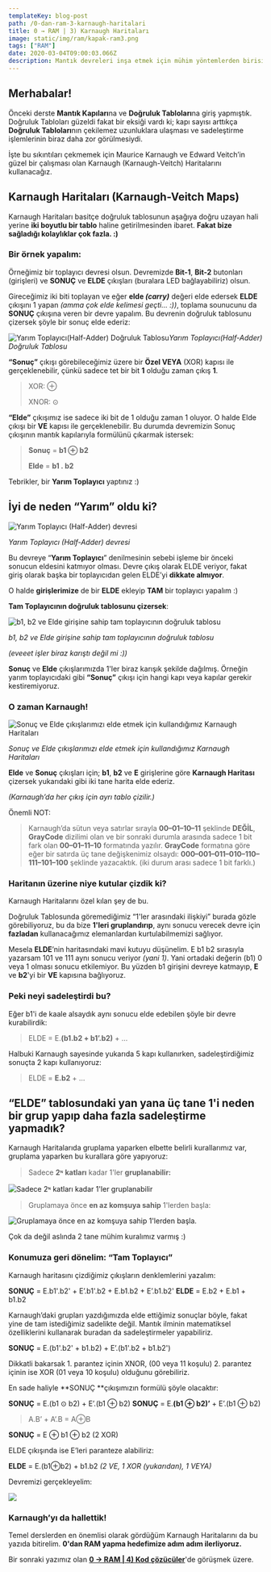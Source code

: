 ```yaml
---
templateKey: blog-post
path: /0-dan-ram-3-karnaugh-haritalari
title: 0 → RAM | 3) Karnaugh Haritaları
image: static/img/ram/kapak-ram3.png
tags: ["RAM"]
date: 2020-03-04T09:00:03.066Z
description: Mantık devreleri inşa etmek için mühim yöntemlerden birisi "Karnaugh Haritaları"
---
```

## Merhabalar!

Önceki derste **Mantık Kapıları**na ve **Doğruluk Tabloları**na giriş yapmıştık. Doğruluk Tabloları güzeldi fakat bir eksiği vardı ki; kapı sayısı arttıkça **Doğruluk Tabloları**nın çekilemez uzunluklara ulaşması ve sadeleştirme işlemlerinin biraz daha zor görülmesiydi.

İşte bu sıkıntıları çekmemek için Maurice Karnaugh ve Edward Veitch’in güzel bir çalışması olan Karnaugh (Karnaugh-Veitch) Haritalarını kullanacağız.

## Karnaugh Haritaları (Karnaugh-Veitch Maps)

Karnaugh Haritaları basitçe doğruluk tablosunun aşağıya doğru uzayan hali yerine **iki boyutlu bir tablo** haline getirilmesinden ibaret. **Fakat bize sağladığı kolaylıklar çok fazla. :)**

### Bir örnek yapalım:

Örneğimiz bir toplayıcı devresi olsun. Devremizde **Bit-1**, **Bit-2** butonları (girişleri) ve **SONUÇ** ve **ELDE** çıkışları (buralara LED bağlayabiliriz) olsun.

Gireceğimiz iki biti toplayan ve eğer **elde *(carry)*** değeri elde edersek **ELDE** çıkışını 1 yapan *(amma çok elde kelimesi geçti… :))*, toplama sounucunu da **SONUÇ** çıkışına veren bir devre yapalım. Bu devrenin doğruluk tablosunu çizersek şöyle bir sonuç elde ederiz:

![Yarım Toplayıcı(Half-Adder) Doğruluk Tablosu](static/img/ram/half-adder-tablosu.png)*Yarım Toplayıcı(Half-Adder) Doğruluk Tablosu*

**“Sonuç”** çıkışı görebileceğimiz üzere bir **Özel VEYA** (XOR) kapısı ile gerçeklenebilir, çünkü sadece tet bir bit **1** olduğu zaman çıkış **1**.

>XOR: ⊕
>
>XNOR: ⊙

**“Elde”** çıkışımız ise sadece iki bit de 1 olduğu zaman 1 oluyor. O halde Elde çıkışı bir **VE** kapısı ile gerçeklenebilir. Bu durumda devremizin Sonuç çıkışının mantık kapılarıyla formülünü çıkarmak istersek:
> **Sonuç** = **b1 ⊕ b2**
>
> **Elde** = **b1 . b2**

Tebrikler, bir **Yarım Toplayıcı** yaptınız :)

## İyi de neden “Yarım” oldu ki?

![Yarım Toplayıcı (Half-Adder) devresi](static/img/ram/half-adder.gif)

*Yarım Toplayıcı (Half-Adder) devresi*

Bu devreye “**Yarım Toplayıcı**” denilmesinin sebebi işleme bir önceki sonucun eldesini katmıyor olması. Devre çıkış olarak ELDE veriyor, fakat giriş olarak başka bir toplayıcıdan gelen ELDE’yi **dikkate almıyor**.

O halde **girişlerimize** de bir **ELDE** ekleyip **TAM** bir toplayıcı yapalım :)

**Tam Toplayıcının doğruluk tablosunu çizersek**:

![b1, b2 ve Elde girişine sahip tam toplayıcının doğruluk tablosu](static/img/ram/full-adder-tablosu.png)

*b1, b2 ve Elde girişine sahip tam toplayıcının doğruluk tablosu*

*(eveeet işler biraz karıştı değil mi :))*

**Sonuç** ve **Elde** çıkışlarımızda 1'ler biraz karışık şekilde dağılmış. Örneğin yarım toplayıcıdaki gibi **“Sonuç”** çıkışı için hangi kapı veya kapılar gerekir kestiremiyoruz.

### O zaman Karnaugh!

![Sonuç ve Elde çıkışlarımızı elde etmek için kullandığımız Karnaugh Haritaları](static/img/ram/full-adder-karna.gif)

*Sonuç ve Elde çıkışlarımızı elde etmek için kullandığımız Karnaugh Haritaları*

**Elde** ve **Sonuç** çıkışları için; **b1**, **b2** ve **E** girişlerine göre **Karnaugh Haritası** çizersek yukarıdaki gibi iki tane harita elde ederiz.

*(Karnaugh’da her çıkış için ayrı tablo çizilir.)*

Önemli NOT:
> Karnaugh’da sütun veya satırlar sırayla **00–01–10–11** şeklinde **DEĞİL**, **GrayCode** dizilimi olan ve bir sonraki durumla arasında sadece 1 bit fark olan **00–01–11–10** formatında yazılır.
> **GrayCode** formatına göre eğer bir satırda üç tane değişkenimiz olsaydı: **000–001–011–010–110–111–101–100** şeklinde yazacaktık. (iki durum arası sadece 1 bit farklı.)

### Haritanın üzerine niye kutular çizdik ki?

Karnaugh Haritalarını özel kılan şey de bu.

Doğruluk Tablosunda göremediğimiz “1'ler arasındaki ilişkiyi” burada gözle görebiliyoruz, bu da bize **1'leri gruplandırıp**, aynı sonucu verecek devre için **fazladan** kullanacağımız elemanlardan kurtulabilmemizi sağlıyor.

Mesela **ELDE**’nin haritasındaki mavi kutuyu düşünelim. E b1 b2 sırasıyla yazarsam 101 ve 111 aynı sonucu veriyor *(yani 1)*. Yani ortadaki değerin (b1) 0 veya 1 olması sonucu etkilemiyor. Bu yüzden b1 girişini devreye katmayıp, **E** ve **b2**'yi bir **VE** kapısına bağlıyoruz.

### Peki neyi sadeleştirdi bu?

Eğer b1'i de kaale alsaydık aynı sonucu elde edebilen şöyle bir devre kurabilirdik:
> ELDE = E.**(b1.b2 + b1’.b2)** + …

Halbuki Karnaugh sayesinde yukarıda 5 kapı kullanırken, sadeleştirdiğimiz sonuçta 2 kapı kullanıyoruz:
> ELDE = **E.b2** + …

## “ELDE” tablosundaki yan yana üç tane 1'i neden bir grup yapıp daha fazla sadeleştirme yapmadık?

Karnaugh Haritalarıda gruplama yaparken elbette belirli kurallarımız var, gruplama yaparken bu kurallara göre yapıyoruz:
> Sadece **2ᶰ katları** kadar 1'ler **gruplanabilir:**

![Sadece **2ᶰ katları** kadar 1'ler **gruplanabilir**](static/img/ram/karna-kural1.gif)
> Gruplamaya önce **en az komşuya sahip** 1'lerden başla:

![*Gruplamaya önce **en az komşuya sahip** 1'lerden başla.*](static/img/ram/karna-kural2.gif)

Çok da değil aslında 2 tane mühim kuralımız varmış :)

### Konumuza geri dönelim: “Tam Toplayıcı”

Karnaugh haritasını çizdiğimiz çıkışların denklemlerini yazalım:

**SONUÇ** = E.b1'.b2' + E’.b1'.b2 + E.b1.b2 + E’.b1.b2'
**ELDE** = E.b2 + E.b1 + b1.b2

Karnaugh’daki grupları yazdığımızda elde ettiğimiz sonuçlar böyle, fakat yine de tam istediğimiz sadelikte değil. Mantık ilminin matematiksel özelliklerini kullanarak buradan da sadeleştirmeler yapabiliriz.

**SONUÇ** = E.(b1'.b2' + b1.b2) + E’.(b1'.b2 + b1.b2')

Dikkatli bakarsak 1. parantez içinin XNOR, (00 veya 11 koşulu)
2. parantez içinin ise XOR (01 veya 10 koşulu) olduğunu görebiliriz.

En sade haliyle **SONUÇ **çıkışımızın formülü şöyle olacaktır:

**SONUÇ** = E.(b1 ⊙ b2) + E’.(b1 ⊕ b2)
**SONUÇ** = E.**(b1 ⊕ b2)’** + E’.(b1 ⊕ b2)
> A.B’ + A’.B = A⊕B

**SONUÇ** = E ⊕ b1 ⊕ b2
(2 XOR)

ELDE çıkışında ise E’leri paranteze alabiliriz:

**ELDE** = E.(b1⊕b2) + b1.b2
*(2 VE, 1 XOR (yukarıdan), 1 VEYA)*

Devremizi gerçekleyelim:

![](static/img/ram/full-adder.gif)

### Karnaugh’yı da hallettik!

Temel derslerden en önemlisi olarak gördüğüm Karnaugh Haritalarını da bu yazıda bitirelim. **0'dan RAM yapma hedefimize adım adım ilerliyoruz.**

Bir sonraki yazımız olan [**0 → RAM | 4) Kod çözücüler**](0-dan-ram-4-kod-cozuculer)'de görüşmek üzere.


